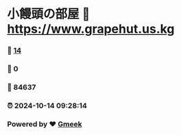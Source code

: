 # 小饅頭の部屋 :link: https://www.grapehut.us.kg 
### :page_facing_up: [14](https://www.grapehut.us.kg/tag.html) 
### :speech_balloon: 0 
### :hibiscus: 84637 
### :alarm_clock: 2024-10-14 09:28:14 
### Powered by :heart: [Gmeek](https://github.com/Meekdai/Gmeek)
